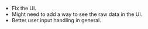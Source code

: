 - Fix the UI.
- Might need to add a way to see the raw data in the UI.
- Better user input handling in general.
